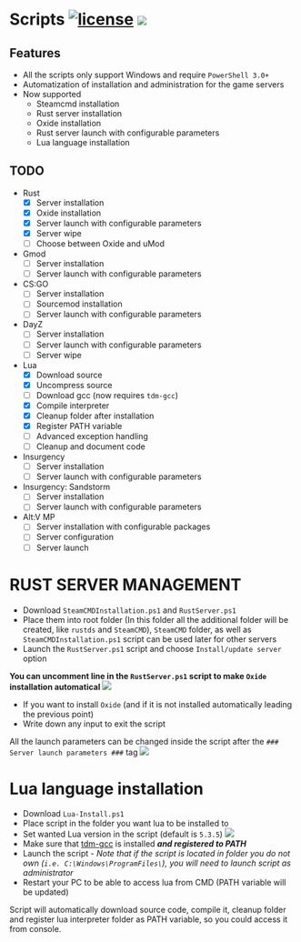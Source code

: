 [license]: https://tldrlegal.com/license/gnu-general-public-license-v3-(gpl-3)#fulltext



# Scripts [![license](https://img.shields.io/github/license/2chevskii/Scripts.svg?style=plastic)][license] ![](https://img.shields.io/github/last-commit/2chevskii/Scripts.svg?style=plastic)

## Features
- All the scripts only support Windows and require `PowerShell 3.0+`
- Automatization of installation and administration for the game servers
- Now supported
    - Steamcmd installation
    - Rust server installation
    - Oxide installation
    - Rust server launch with configurable parameters
    - Lua language installation

## TODO
- Rust
  - [x] Server installation
  - [x] Oxide installation
  - [x] Server launch with configurable parameters
  - [x] Server wipe
  - [ ] Choose between Oxide and uMod
- Gmod
  - [ ] Server installation
  - [ ] Server launch with configurable parameters
- CS:GO
  - [ ] Server installation
  - [ ] Sourcemod installation
  - [ ] Server launch with configurable parameters
- DayZ
  - [ ] Server installation
  - [ ] Server launch with configurable parameters
  - [ ] Server wipe
- Lua
  - [x] Download source
  - [x] Uncompress source
  - [ ] Download gcc (now requires `tdm-gcc`)
  - [x] Compile interpreter
  - [x] Cleanup folder after installation
  - [x] Register PATH variable
  - [ ] Advanced exception handling
  - [ ] Cleanup and document code
- Insurgency
  - [ ] Server installation
  - [ ] Server launch with configurable parameters
- Insurgency: Sandstorm
  - [ ] Server installation
  - [ ] Server launch with configurable parameters
- Alt:V MP
  - [ ] Server installation with configurable packages
  - [ ] Server configuration
  - [ ] Server launch  

# RUST SERVER MANAGEMENT
- Download `SteamCMDInstallation.ps1` and `RustServer.ps1`
- Place them into root folder (In this folder all the additional folder will be created, like `rustds` and `SteamCMD`), `SteamCMD` folder, as well as `SteamCMDInstallation.ps1` script can be used later for other servers
- Launch the `RustServer.ps1` script and choose `Install/update server` option

**You can uncomment line in the `RustServer.ps1` script to make `Oxide` installation automatical**
![](https://i.imgur.com/hlwvN5C.png)

- If you want to install `Oxide` (and if it is not installed automatically leading the previous point)
- Write down any input to exit the script

All the launch parameters can be changed inside the script after the `### Server launch parameters ###` tag
![](https://i.imgur.com/i9YvTmT.png)

# Lua language installation
- Download `Lua-Install.ps1`
- Place script in the folder you want lua to be installed to
- Set wanted Lua version in the script (default is `5.3.5`) ![](https://i.imgur.com/utaZJNk.png)
- Make sure that [tdm-gcc](http://tdm-gcc.tdragon.net/download) is installed ***and registered to PATH***
- Launch the script - *Note that if the script is located in folder you do not own (`i.e. C:\Windows\ProgramFiles\`), you will need to launch script as administrator*
- Restart your PC to be able to access lua from CMD (PATH variable will be updated)

Script will automatically download source code, compile it, cleanup folder and register lua interpreter folder as PATH variable, so you could access it from console.